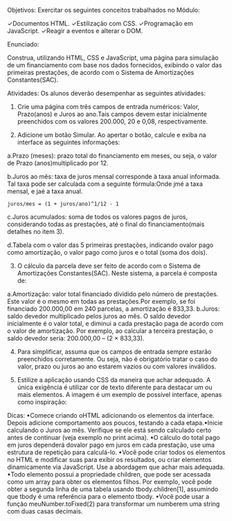 Objetivos:
Exercitar os seguintes conceitos trabalhados no Módulo:

✓Documentos HTML.
✓Estilização com CSS.
✓Programação em JavaScript.
✓Reagir a eventos e alterar o DOM.


Enunciado:

Construa, utilizando  HTML,  CSS  e  JavaScript,  uma  página  para  simulação  de  um financiamento com base nos dados fornecidos, exibindo o valor das primeiras prestações, de acordo com o Sistema de Amortizações Constantes(SAC).

Atividades:
Os alunos deverão desempenhar as seguintes atividades:

1. Crie uma  página  com  três  campos de  entrada numéricos: Valor, Prazo(anos) e Juros ao  ano.Tais  campos  devem  estar  inicialmente  preenchidos  com os  valores 200.000, 20 e 0,08, respectivamente.

2. Adicione  um  botão Simular.  Ao  apertar  o  botão,  calcule  e  exiba  na  interface as seguintes informações:

a.Prazo (meses): prazo total do financiamento em meses, ou seja, o valor de Prazo (anos)multiplicado por 12.

b.Juros ao mês: taxa de juros mensal corresponde à taxa anual informada. Tal taxa pode ser calculada com a seguinte fórmula:Onde jmé a taxa mensal, e jaé a taxa anual.

    juros/mes = (1 + juros/ano)^1/12 - 1

c.Juros acumulados: soma de todos os valores pagos de juros, considerando todas as prestações, até o final do financiamento(mais detalhes no item 3).

d.Tabela com o valor das 5 primeiras prestações, indicando ovalor pago como amortização, o valor pago como juros e o total (soma dos dois).


3. O  cálculo  da  parcela  deve  ser  feito  de  acordo  com  o Sistema  de  Amortizações Constantes(SAC). Neste sistema, a parcela é composta de:

a.Amortização: valor total financiado dividido pelo número de prestações. Este valor  é  o  mesmo  em  todas  as prestações.Por  exemplo,  se  foi  financiado 200.000,00 em 240 parcelas, a amortização é 833,33.
b.Juros:  saldo  devedor  multiplicado  pelos  juros  ao  mês.  O  saldo  devedor inicialmente é o valor total, e diminui a cada prestação paga de acordo com o  valor  de  amortização.  Por  exemplo,  ao  calcular  a terceira prestação,  o saldo devedor seria: 200.000,00 – (2 × 833,33).


4. Para  simplificar,  assuma  que  os  campos de  entrada sempre  estarão  preenchidos corretamente. Ou seja, não é obrigatório tratar o caso do valor, prazo ou juros ao ano estarem vazios ou com valores inválidos. 


5. Estilize  a  aplicação  usando CSS da  maneira  que  achar  adequado.  A  única exigência  é utilizar cor  de texto  diferente  para destacar  um  ou  mais  elementos.  A imagem é um exemplo de possível interface, apenas como inspiração:


Dicas:
▪Comece  criando oHTML  adicionando  os  elementos  da  interface.  Depois  adicione comportamento aos poucos, testando a cada etapa.▪Inicie calculando o Juros ao mês. Verifique se ele está sendo calculado certo antes de continuar (veja exemplo no print acima).
▪O  cálculo  do  total  pago  em  juros  dependerá  dovalor  pago  em  juros  em  cada prestação, use uma estrutura de repetição para calculá-lo.
▪Você  pode  criar  todos  os  elementos  no  HTML  e  modificar  suas para  exibir  os resultados,  ou  criar  elementos  dinamicamente  via  JavaScript.  Use  a  abordagem que achar mais adequada.
▪Todo elemento possui a propriedade children, que pode ser acessada como um array  para  obter  os  elementos  filhos.  Por  exemplo, você  pode  obter  a  segunda linha  de  uma  tabela  usando tbody.children[1],  assumindo  que tbody é  uma referência para o elemento tbody.
▪Você pode usar a função meuNumber.toFixed(2) para transformar um numberem uma string com duas casas decimais.